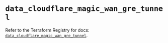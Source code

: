 # `data_cloudflare_magic_wan_gre_tunnel`

Refer to the Terraform Registry for docs: [`data_cloudflare_magic_wan_gre_tunnel`](https://registry.terraform.io/providers/cloudflare/cloudflare/5.5.0/docs/data-sources/magic_wan_gre_tunnel).
